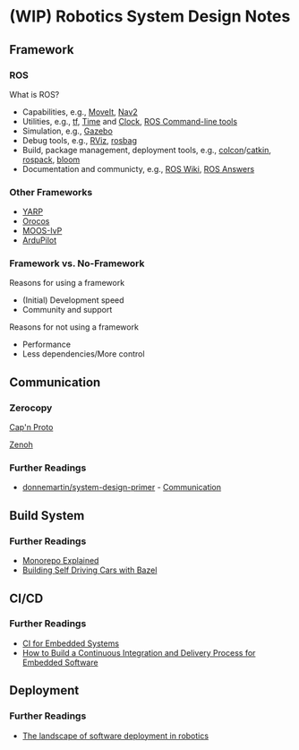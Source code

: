 # (WIP) Robotics System Design Notes

## Framework

### ROS

What is ROS?
* Capabilities, e.g., [MoveIt](https://moveit.picknik.ai/main/index.html), [Nav2](https://navigation.ros.org/)
* Utilities, e.g., [tf](https://wiki.ros.org/tf), [Time](https://wiki.ros.org/roscpp/Overview/Time) and [Clock](https://wiki.ros.org/Clock), [ROS Command-line tools](https://wiki.ros.org/ROS/CommandLineTools)
* Simulation, e.g., [Gazebo](https://gazebosim.org/)
* Debug tools, e.g., [RViz](https://wiki.ros.org/rviz), [rosbag](https://wiki.ros.org/rosbag)
* Build, package management, deployment tools, e.g., [colcon](https://colcon.readthedocs.io/en/released/)/[catkin](https://wiki.ros.org/catkin), [rospack](https://wiki.ros.org/rospack), [bloom](http://bloom.readthedocs.org/)
* Documentation and communicty, e.g., [ROS Wiki](https://wiki.ros.org/Documentation), [ROS Answers](https://answers.ros.org/)

### Other Frameworks

* [YARP](https://www.yarp.it/)
* [Orocos](https://docs.orocos.org/)
* [MOOS-IvP](https://oceanai.mit.edu/moos-ivp/pmwiki/pmwiki.php)
* [ArduPilot](https://ardupilot.org/)

### Framework vs. No-Framework

Reasons for using a framework

* (Initial) Development speed
* Community and support

Reasons for not using a framework

* Performance
* Less dependencies/More control


## Communication

<!--
Transport

Serialization

Abstraction

### Examples

* XMLRPC
* DDS
-->

### Zerocopy

[Cap'n Proto](https://capnproto.org/)

[Zenoh](https://zenoh.io/)

### Further Readings

* [donnemartin/system-design-primer](https://github.com/donnemartin/system-design-primer) - [Communication](https://github.com/donnemartin/system-design-primer/blob/master/README.md#communication)

## Build System

### Further Readings

* [Monorepo Explained](https://monorepo.tools/)
* [Building Self Driving Cars with Bazel](https://youtu.be/fjfFe98LTm8)

## CI/CD

### Further Readings

* [CI for Embedded Systems](https://jamesmunns.com/blog/hardware-ci-overview/)
* [How to Build a Continuous Integration and Delivery Process for Embedded Software](https://medium.com/jumperiot/how-to-build-a-continuous-integration-and-delivery-flow-for-embedded-software-b0b5bf220a2)

## Deployment

### Further Readings

* [The landscape of software deployment in robotics](https://web.archive.org/web/20230330175041/https://www.airbotics.io/blog/software-deployment-landscape)

<!-- 
# Capabilities

## Localization

## Motion Planning

## Control

### Determinism
-->
